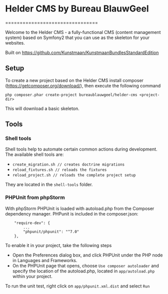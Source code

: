 # Helder CMS by Bureau BlauwGeel
================================

Welcome to the Helder CMS - 
a fully-functional CMS (content management system) based on Symfony2 that you can use as the skeleton for your websites.

Built on https://github.com/Kunstmaan/KunstmaanBundlesStandardEdition

## Setup

To create a new project based on the Helder CMS install composer (https://getcomposer.org/download/), then execute the following command

```
php composer.phar create-project bureaublauwgeel/helder-cms <project-dir>
```

This will download a basic skeleton.

## Tools

### Shell tools

Shell tools help to automate certain common actions during development. The available shell tools are:

* `create_migration.sh // creates doctrine migrations`
* `reload_fixtures.sh // reloads the fixtures`
* `reload_project.sh // reloads the complete project setup`

They are located in the `shell-tools` folder.

### PHPUnit from phpStorm

With phpStorm PHPUnit is loaded with autoload.php from the Composer dependency manager. PHPunit is included in the composer.json:

```
    "require-dev": {
        ...
        "phpunit/phpunit": "^7.0"
    },
```

To enable it in your project, take the following steps

* Open the Preferences dialog box, and click PHPUnit under the PHP node in Languages and Frameworks.
* On the PHPUnit page that opens, choose ```Use composer autoloader``` and specify the location of the autoload.php, located in ```app/autoload.php``` within your project.

To run the unit test, right click on `app/phpunit.xml.dist` and select `Run`

